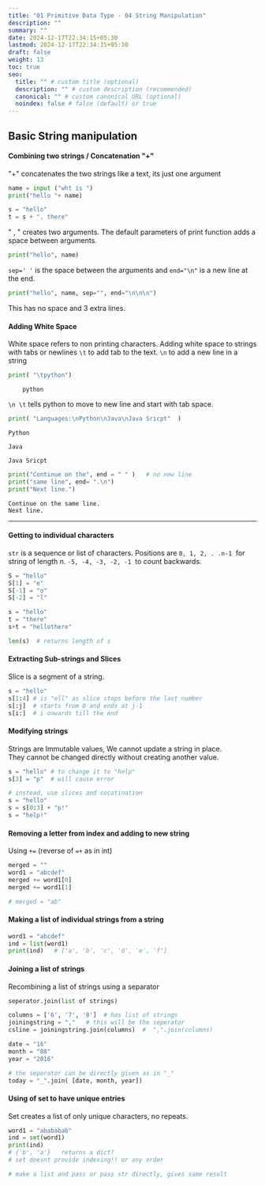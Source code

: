 ```yaml
---
title: "01 Primitive Data Type - 04 String Manipulation"
description: ""
summary: ""
date: 2024-12-17T22:34:15+05:30
lastmod: 2024-12-17T22:34:15+05:30
draft: false
weight: 13
toc: true
seo:
  title: "" # custom title (optional)
  description: "" # custom description (recommended)
  canonical: "" # custom canonical URL (optional)
  noindex: false # false (default) or true
---
```



## Basic String manipulation


#### Combining two strings / Concatenation "+"

"+" concatenates the two strings like a text, its just one argument
```python CS50
name = input ("wht is ")         
print("hello "+ name)

s = "hello"
t = s + ", there"
```

" , " creates two arguments.
The default parameters of print function adds a space between arguments. 
```python
print("hello", name)
```
`sep=' '` is the space between the arguments and `end="\n"` is a new line at the end. 
```python
print("hello", name, sep="", end="\n\n\n")
```
This has no space and 3 extra lines.


#### Adding White Space

White space refers to non printing characters. Adding white space to strings with tabs or newlines
`\t`  to add tab to the text.
`\n`  to add a new line in a string
```python
print( "\tpython")
```
```
    python
```

`\n \t` tells python to move to new line and start with tab space.
```python
print( "Languages:\nPython\nJava\nJava Sricpt"  )
```
```
Python

Java

Java Sricpt
```


```python
print("Continue on the", end = " " )   # no new line
print("same line", end= ".\n")   
print("Next line.")
```
```
Continue on the same line.
Next line.
```


____

#### Getting to individual characters

`str` is a sequence or list of characters. Positions are `0, 1, 2, . .n-1`  for string of length n.
`-5, -4, -3, -2, -1`  to count backwards.
```python
S = "hello"
S[1] = "e"
S[-1] = "o"
S[-2] = "l"
```

```python
s = "hello"
t = "there"
s+t = "hellothere"

len(s)  # returns length of s
```


#### Extracting Sub-strings and Slices

Slice is a segment of a string.
```python
s = "hello"
s[1:4] # is "ell" as slice stops before the last number
s[:j]  # starts from 0 and ends at j-1
s[i:]  # i onwards till the end
```


#### Modifying strings

Strings are Immutable values, We cannot update a string in place.   
They cannot be changed directly without creating another value. 
```python
s = "hello" # to change it to "help"
s[3] = "p"  # will cause error

# instead, use slices and cocatination
s = "hello"
s = s[0:3] + "p!"
s = "help!"
```


#### Removing a letter from index and adding to new string 

Using `+=`    (reverse of `=+` as in int)
```python
merged = ""
word1 = "abcdef"
merged += word1[0]
merged += word1[1]

# merged = "ab"
```


#### Making a list of individual strings from a string

```python
word1 = "abcdef"
ind = list(word1)
print(ind)   # ['a', 'b', 'c', 'd', 'e', 'f']
```


#### Joining a list of strings

Recombining a list of strings using a separator
```python
seperator.join(list of strings)

columns = ['6', '7', '8']  # has list of strings 
joiningstring = ","   # this will be the seperator
csline = joiningstring.join(columns)  #  ",".join(columns)

date = "16"
month = "08"
year = "2016"

# the seperator can be directly given as in "_"
today = "_".join( [date, month, year])  
```


#### Using of set to have unique entries

Set creates a list of only unique characters, no repeats.
```python
word1 = "abababab"
ind = set(word1)
print(ind)
# {'b', 'a'}   returns a dict?
# set doesnt provide indexing!! or any order 

# make a list and pass or pass str directly, gives same result
```



